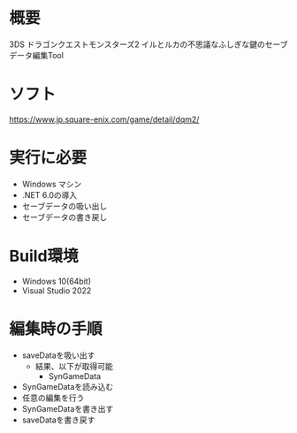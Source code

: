 # 概要
3DS ドラゴンクエストモンスターズ2 イルとルカの不思議なふしぎな鍵のセーブデータ編集Tool

# ソフト
https://www.jp.square-enix.com/game/detail/dqm2/

# 実行に必要
* Windows マシン
* .NET 6.0の導入
* セーブデータの吸い出し
* セーブデータの書き戻し

# Build環境
* Windows 10(64bit)
* Visual Studio 2022

# 編集時の手順
* saveDataを吸い出す
   * 結果、以下が取得可能
      * SynGameData
* SynGameDataを読み込む
* 任意の編集を行う
* SynGameDataを書き出す
* saveDataを書き戻す
